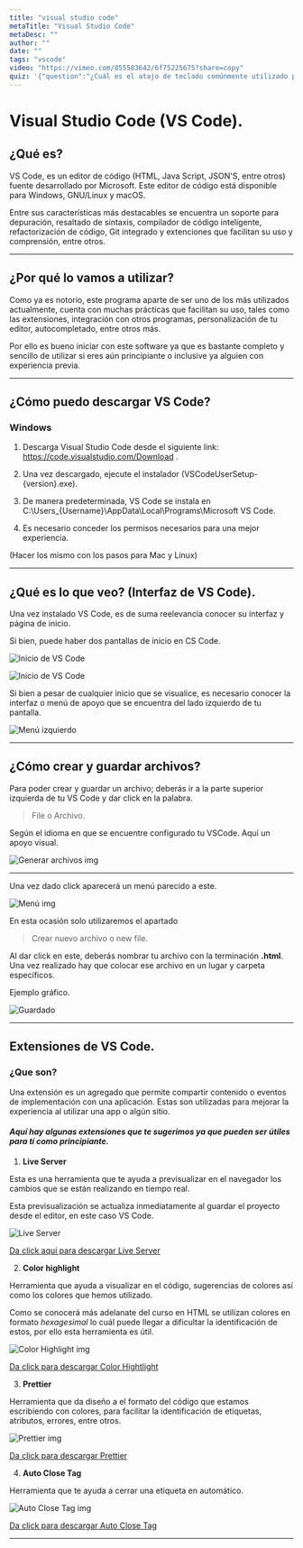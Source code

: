 ```yaml
---
title: "visual studio code"
metaTitle: "Visual Studio Code"
metaDesc: ""	
author: ""	
date: ""	
tags: "vscode"
video: "https://vimeo.com/855583642/6f75225675?share=copy"
quiz: '{"question":"¿Cuál es el atajo de teclado comúnmente utilizado para abrir el panel de búsqueda global (Search) en Visual Studio Code?","options":["a) Ctrl + F","b) Alt + S","c) Ctrl + P","d) Shift + F"],"answer":"c) Ctrl + P"}'
---
```

# Visual Studio Code (VS Code).


## ¿Qué es?

VS Code, es un editor de código (HTML, Java Script, JSON'S, entre otros) fuente desarrollado por Microsoft. Este editor de código está disponible para Windows, GNU/Linux y macOS.

Entre sus características más destacables se encuentra un soporte para depuración, resaltado de sintaxis, compilador de código inteligente, refactorización de código, Git integrado y extenciones que facilitan su uso y comprensión, entre otros.

---

## ¿Por qué lo vamos a utilizar?

Como ya es notorio, este programa aparte de ser uno de los más utilizados actualmente, cuenta con muchas prácticas que facilitan su uso, tales como las extensiones, integración con otros programas, personalización de tu editor, autocompletado, entre otros más. 

Por ello es bueno iniciar con este software ya que es bastante completo y sencillo de utilizar si eres aún principiante o inclusive ya alguien con experiencia previa.

---

## ¿Cómo puedo descargar VS Code?

### Windows

1. Descarga Visual Studio Code desde el siguiente link: https://code.visualstudio.com/Download .

2. Una vez descargado, ejecute el instalador (VSCodeUserSetup-{version}.exe).

3. De manera predeterminada, VS Code se instala en C:\Users_{Username}\AppData\Local\Programs\Microsoft VS Code.

4. Es necesario conceder los permisos necesarios para una mejor experiencia.

(Hacer los mismo con los pasos para Mac y Linux)

---
## ¿Qué es lo que veo? (Interfaz de VS Code).

Una vez instalado VS Code, es de suma reelevancia conocer su interfaz y página de inicio.

Si bien, puede haber dos pantallas de inicio en CS Code.


![Inicio de VS Code](./ima/otra%20entrada%20origin.png)

![Inicio de VS Code](./ima/1vscode.png)

Si bien a pesar de cualquier inicio que se visualice, es necesario conocer la interfaz o menú de apoyo que se encuentra del lado izquierdo de tu pantalla.

![Menú izquierdo](./ima/2vscode.png)

---

## ¿Cómo crear y guardar archivos?
 Para poder crear y guardar un archivo; deberás ir a la parte superior izquierda de tu VS Code y dar click en la palabra.

> File o Archivo.

Según el idioma en que se encuentre configurado tu VSCode.
Aquí un apoyo visual.

![Generar archivos img](./ima/newarchive.png)

---

Una vez dado click aparecerá un menú parecido a este.

![Menú img](./ima/nuevarch.png)

En esta ocasión solo utilizaremos el apartado 
>Crear nuevo archivo o new file.

Al dar click en este, deberás nombrar tu archivo con la terminación **.html**. Una vez realizado hay que colocar ese archivo en un lugar y carpeta específicos.

Ejemplo gráfico.

![Guardado](./ima/finnewarch.png)

---

## Extensiones de VS Code.

### ¿Que son?

Una extensión es un agregado que permite compartir contenido o eventos de implementación con una aplicación. Estas son utilizadas para mejorar la experiencia al utilizar una app o algún sitio.

#### _Aquí hay algunas extensiones que te sugerimos ya que pueden ser útiles para tí como principiante._

1. **Live Server**

 Esta es una herramienta que te ayuda a previsualizar en el navegador los cambios que se están realizando en tiempo real.

 Esta previsualización se actualiza inmediatamente al guardar el proyecto desde el editor, en este caso VS Code.
 
 ![Live Server](./ima/live-serveredit1.png)

 [Da click aquí para descargar Live Server](https://marketplace.visualstudio.com/items?itemName=ritwickdey.LiveServer)

 2. **Color highlight**

 Herramienta que ayuda a visualizar en el código, sugerencias de colores así como los colores que hemos utilizado. 

 Como se conocerá más adelanate del curso en HTML se utilizan colores en formato _hexagesimal_ lo cuál puede llegar a dificultar la identificación de estos, por ello esta herramienta es útil.


![Color Highlight img](./ima/chighlight.jpg)

 [Da click para descargar Color Hightlight](https://marketplace.visualstudio.com/items?itemName=naumovs.color-highlight)

 3. **Prettier**

Herramienta que da diseño a el formato del código que estamos escribiendo con colores, para facilitar la identificación de etiquetas, atributos, errores, entre otros.

![Prettier img](./ima/prettier1.png)

[Da click para descargar Prettier](https://marketplace.visualstudio.com/items?itemName=esbenp.prettier-vscode)

 4. **Auto Close Tag**

 Herramienta que te ayuda a cerrar una etiqueta en automático.

![Auto Close Tag img](./ima/act1.png)

[Da click para descargar Auto Close Tag](https://marketplace.visualstudio.com/items?itemName=formulahendry.auto-close-tag)

---